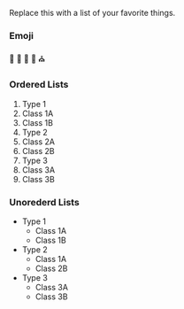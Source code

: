 Replace this with a list of your favorite things.
### Emoji
🎄
🍰
🎅
🎁
⛪
### Ordered Lists
1. Type 1
  1. Class 1A
  2. Class 1B
2. Type 2
  1. Class 2A
  2. Class 2B
3. Type 3
  1. Class 3A
  2. Class 3B
### Unorederd Lists
* Type 1
  * Class 1A
  * Class 1B
* Type 2
  * Class 1A
  * Class 2B
* Type 3
  * Class 3A
  * Class 3B
